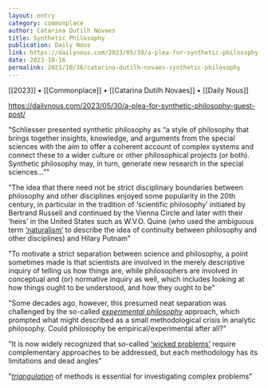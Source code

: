 ```yaml
---
layout: entry
category: commonplace
author: Catarina Dutilh Novaes
title: Synthetic Philosophy
publication: Daily Nous
link: https://dailynous.com/2023/05/30/a-plea-for-synthetic-philosophy-guest-post/
date: 2023-10-16
permalink: 2023/10/16/catarina-dutilh-novaes-synthetic-philosophy
---
```


[[2023]] • [[Commonplace]] • [[Catarina Dutilh Novaes]] • [[Daily Nous]]

https://dailynous.com/2023/05/30/a-plea-for-synthetic-philosophy-guest-post/

"Schliesser presented synthetic philosophy as “a style of philosophy that brings together insights, knowledge, and arguments from the special sciences with the aim to offer a coherent account of complex systems and connect these to a wider culture or other philosophical projects (or both). Synthetic philosophy may, in turn, generate new research in the special sciences…”"

"The idea that there need not be strict disciplinary boundaries between philosophy and other disciplines enjoyed some popularity in the 20th century, in particular in the tradition of ‘scientific philosophy’ initiated by Bertrand Russell and continued by the Vienna Circle and later with their ‘heirs’ in the United States such as W.V.O. Quine (who used the ambiguous term [‘naturalism’](https://plato.stanford.edu/entries/naturalism/) to describe the idea of continuity between philosophy and other disciplines) and Hilary Putnam"

"To motivate a strict separation between science and philosophy, a point sometimes made is that scientists are involved in the merely descriptive inquiry of telling us how things are, while philosophers are involved in conceptual and (or) normative inquiry as well, which includes looking at how things ought to be understood, and how they ought to be"

"Some decades ago, however, this presumed neat separation was challenged by the so-called [*experimental philosophy*](https://plato.stanford.edu/entries/experimental-philosophy/) approach, which prompted what might described as a small methodological crisis in analytic philosophy. Could philosophy be empirical/experimental after all?"

"It is now widely recognized that so-called [‘wicked problems’](https://en.wikipedia.org/wiki/Wicked_problem) require complementary approaches to be addressed, but each methodology has its limitations and dead angles"

"[*triangulation*](https://ebn.bmj.com/content/22/3/67) of methods is essential for investigating complex problems"
